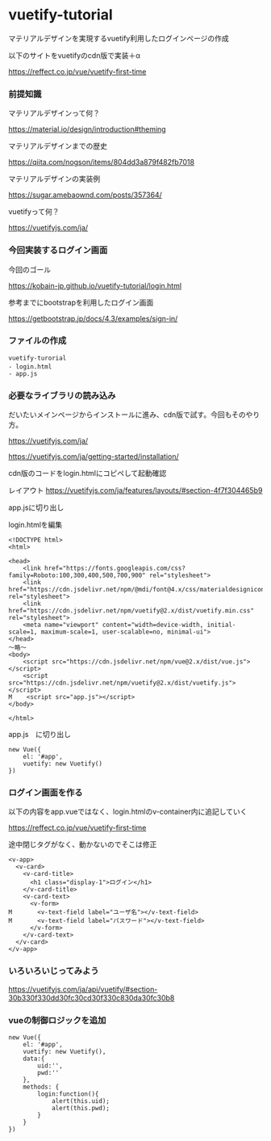 # vuetify-tutorial

マテリアルデザインを実現するvuetify利用したログインページの作成

以下のサイトをvuetifyのcdn版で実装＋α

https://reffect.co.jp/vue/vuetify-first-time

### 前提知識

マテリアルデザインって何？

https://material.io/design/introduction#theming

マテリアルデザインまでの歴史

https://qiita.com/nogson/items/804dd3a879f482fb7018

マテリアルデザインの実装例

https://sugar.amebaownd.com/posts/357364/

vuetifyって何？

https://vuetifyjs.com/ja/


### 今回実装するログイン画面

今回のゴール

https://kobain-jp.github.io/vuetify-tutorial/login.html

参考までにbootstrapを利用したログイン画面

https://getbootstrap.jp/docs/4.3/examples/sign-in/

### ファイルの作成

```
vuetify-turorial
- login.html　
- app.js

```

### 必要なライブラリの読み込み

だいたいメインページからインストールに進み、cdn版で試す。今回もそのやり方。

https://vuetifyjs.com/ja/

https://vuetifyjs.com/ja/getting-started/installation/

cdn版のコードをlogin.htmlにコピペして起動確認

レイアウト
https://vuetifyjs.com/ja/features/layouts/#section-4f7f304465b9

app.jsに切り出し


login.htmlを編集
```
<!DOCTYPE html>
<html>

<head>
    <link href="https://fonts.googleapis.com/css?family=Roboto:100,300,400,500,700,900" rel="stylesheet">
    <link href="https://cdn.jsdelivr.net/npm/@mdi/font@4.x/css/materialdesignicons.min.css" rel="stylesheet">
    <link href="https://cdn.jsdelivr.net/npm/vuetify@2.x/dist/vuetify.min.css" rel="stylesheet">
    <meta name="viewport" content="width=device-width, initial-scale=1, maximum-scale=1, user-scalable=no, minimal-ui">
</head>
〜略〜
<body>
    <script src="https://cdn.jsdelivr.net/npm/vue@2.x/dist/vue.js"></script>
    <script src="https://cdn.jsdelivr.net/npm/vuetify@2.x/dist/vuetify.js"></script>
M    <script src="app.js"></script>
</body>

</html>

```


app.js　に切り出し
```
new Vue({
    el: '#app',
    vuetify: new Vuetify()
})

```


### ログイン画面を作る

以下の内容をapp.vueではなく、login.htmlのv-container内に追記していく

https://reffect.co.jp/vue/vuetify-first-time

途中閉じタグがなく、動かないのでそこは修正

```
<v-app>
  <v-card>
    <v-card-title>
      <h1 class="display-1">ログイン</h1>
    </v-card-title>
    <v-card-text>
      <v-form>
M       <v-text-field label="ユーザ名"></v-text-field>
M       <v-text-field label="パスワード"></v-text-field>
      </v-form>
    </v-card-text>
  </v-card>
</v-app>
```

### いろいろいじってみよう



https://vuetifyjs.com/ja/api/vuetify/#section-30b330f330dd30fc30cd30f330c830da30fc30b8


### vueの制御ロジックを追加

```
new Vue({
    el: '#app',
    vuetify: new Vuetify(),
    data:{
        uid:'',
        pwd:''
    },
    methods: {
        login:function(){
            alert(this.uid);
            alert(this.pwd);
        }
    }
})


```






